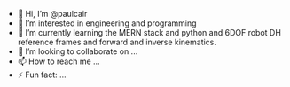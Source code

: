 - 👋 Hi, I’m @paulcair
- 👀 I’m interested in engineering and programming
- 🌱 I’m currently learning the MERN stack and python and 6DOF robot DH reference frames and forward and inverse kinematics.
- 💞️ I’m looking to collaborate on ...
- 📫 How to reach me ...
- ⚡ Fun fact: ...

<!---
paulcair/paulcair is a ✨ special ✨ repository because its `README.md` (this file) appears on your GitHub profile.
You can click the Preview link to take a look at your changes.
--->
